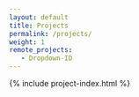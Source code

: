 ```yaml
---
layout: default
title: Projects
permalink: /projects/
weight: 1
remote_projects:
   - Dropdown-ID
---
```


{% include project-index.html %}